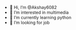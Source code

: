 - 👋 Hi, I’m @Akshay6082
- 👀 I’m interested in multimedia
- 🌱 I’m currently learning python
- 💞️ I’m looking for job
  

<!---
Akshay6082/Akshay6082 is a ✨ special ✨ repository because its `README.md` (this file) appears on your GitHub profile.
You can click the Preview link to take a look at your changes.
--->

